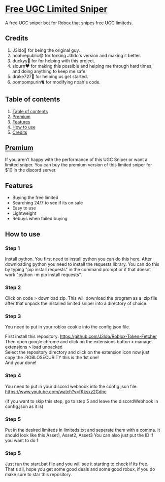 
# [Free UGC Limited Sniper]((https://discord.gg/3Uvcf8d9aY))
A free UGC sniper bot for Robox that snipes free UGC limiteds.

## Credits
1. J3ldo👑 for being the original guy.
2. noahrepublic😎 for forking J3ldo's version and making it better.
3. duckyy🦆 for for helping with this project.
4. slourn❤️ for making this possible and helping me through hard times, and doing anything to keep me safe.
5. drake727👷 for helping us get started.
6. pompompurin🐈 for modifying noah's code.

## Table of contents
1. [Table of contents](https://github.com/ppompompurin/roblox-free-ugc-sniper#Table-of-contents)
2. [Premium](https://github.com/ppompompurin/roblox-free-ugc-sniper#Premium)
3. [Features](https://github.com/ppompompurin/roblox-free-ugc-sniper#features)
4. [How to use](https://github.com/ppompompurin/roblox-free-ugc-sniper#how-to-use)
5. [Credits](https://github.com/ppompompurin/roblox-free-ugc-sniper#Credits)

## [Premium](https://discord.gg/XX6qtbvkHG)
If you aren't happy with the performance of this UGC Sniper or want a limited sniper. You can buy the premium version of this limited sniper for $10 in the discord server.

## Features
* Buying the free limited
* Searching 24/7 to see if its on sale
* Easy to use
* Lightweight
* Rebuys when failed buying

## How to use

### Step 1
Install python. You first need to install python you can do this [here](https://www.python.org/download). After downloading python you need to install the requests library. You can do this by typing "pip install requests" in the command prompt or if that doesnt work "python -m pip install requests". 

### Step 2
Click on code > download zip. This will download the program as a .zip file after that unpack the installed limited sniper into a directory of choice.
 
### Step 3
You need to put in your roblox cookie into the config.json file.

First install this repository: https://github.com/J3ldo/Roblox-Token-Fetcher  
Then open google chrome and click on the extensions button > manage extensions > load unpacked  
Select the repository directory and click on the extension icon now just copy the .ROBLOSECURITY this is the 1st one!  
And your done!

### Step 4
You need to put in your discord webhook into the config.json file.
https://www.youtube.com/watch?v=fKksxz2Gdnc

(if you want to skip this step, go to step 5 and leave the discordWebhook in config.json as it is)


### Step 5
Put in the desired limiteds in limiteds.txt and seperate them with a comma.
It should look like this
Asset1, Asset2, Asset3
You can also just put the ID if you want to do 1

### Step 5
Just run the start.bat file and you will see it starting to check if its free.
That's all, hope you get some good deals and some good robux, if you do make sure to star this repository.

